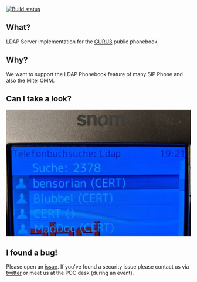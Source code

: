 [![Build status](https://ci.appveyor.com/api/projects/status/0w8ksbo1vyv6owqg/branch/master?svg=true)](https://ci.appveyor.com/project/eventphone/guru3-ldap/branch/master)

## What?
LDAP Server implementation for the [GURU3](https://guru3.eventphone.de) public phonebook.

## Why?
We want to support the LDAP Phonebook feature of many SIP Phone and also the Mitel OMM.

## Can I take a look?

![snom](./doc/snom.jpg)

## I found a bug!

Please open an [issue](https://github.com/eventphone/guru3-ldap/issues/new). If you've found a security issue please contact us via [twitter](https://twitter.com/eventphone) or meet us at the POC desk (during an event).